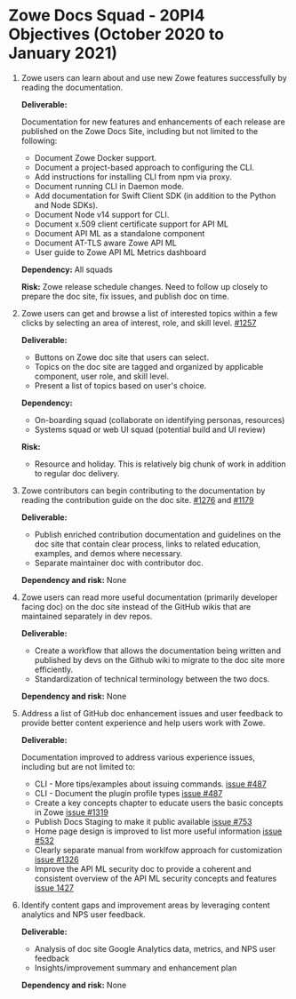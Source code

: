 # Zowe Docs Squad - 20PI4 Objectives (October 2020 to January 2021)

1. Zowe users can learn about and use new Zowe features successfully by reading the documentation. 
   
   **Deliverable:** 
   
   Documentation for new features and enhancements of each release are published on the Zowe Docs Site, including but not limited to the following:
   - Document Zowe Docker support.
   - Document a project-based approach to configuring the CLI.
   - Add instructions for installing CLI from npm via proxy.
   - Document running CLI in Daemon mode. 
   - Add documentation for Swift Client SDK (in addition to the Python and Node SDKs).
   - Document Node v14 support for CLI.
   - Document x.509 client certificate support for API ML
   - Document API ML as a standalone component
   - Document AT-TLS aware Zowe API ML
   - User guide to Zowe API ML Metrics dashboard

   **Dependency:** All squads

   **Risk:** Zowe release schedule changes. Need to follow up closely to prepare the doc site, fix issues, and publish doc on time. 

2. Zowe users can get and browse a list of interested topics within a few clicks by selecting an area of interest, role, and skill level. [#1257](https://github.com/zowe/docs-site/issues/1257)
   
   **Deliverable:** 
   - Buttons on Zowe doc site that users can select. 
   - Topics on the doc site are tagged and organized by applicable component, user role, and skill level. 
   - Present a list of topics based on user's choice.

   **Dependency:** 
   - On-boarding squad (collaborate on identifying personas, resources)
   - Systems squad or web UI squad (potential build and UI review)

   **Risk:**
   - Resource and holiday. This is relatively big chunk of work in addition to regular doc delivery.

3. Zowe contributors can begin contributing to the documentation by reading the contribution guide on the doc site. [#1276](https://github.com/zowe/docs-site/issues/1276) and [#1179](https://github.com/zowe/docs-site/issues/1179)
   
   **Deliverable:** 
   - Publish enriched contribution documentation and guidelines on the doc site that contain clear process, links to related education, examples, and demos where necessary.
   - Separate maintainer doc with contributor doc. 

   **Dependency and risk:** None

4. Zowe users can read more useful documentation (primarily developer facing doc) on the doc site instead of the GitHub wikis that are maintained separately in dev repos. 
   
   **Deliverable:**
   - Create a workflow that allows the documentation being written and published by devs on the Github wiki to migrate to the doc site more efficiently.
   - Standardization of technical terminology between the two docs. 

   **Dependency and risk:** None
   
5. Address a list of GitHub doc enhancement issues and user feedback to provide better content experience and help users work with Zowe. 
   
   **Deliverable:**  

   Documentation improved to address various experience issues, including but are not limited to: 
   - CLI - More tips/examples about issuing commands. [issue #487](https://github.com/zowe/docs-site/issues/487)
   - CLI - Document the plugin profile types [issue #487](https://github.com/zowe/docs-site/issues/487)
   - Create a key concepts chapter to educate users the basic concepts in Zowe [issue #1319](https://github.com/zowe/docs-site/issues/1319)
   - Publish Docs Staging to make it public available [issue #753](https://github.com/zowe/docs-site/issues/753)
   - Home page design is improved to list more useful information [issue #532](https://github.com/zowe/docs-site/issues/532)
   - Clearly separate manual from worklfow approach for customization [issue #1326](https://github.com/zowe/docs-site/issues/1326)
   - Improve the API ML security doc to provide a coherent and consistent overview of the API ML security concepts and features  [issue 1427](https://github.com/zowe/docs-site/issues/1427) 
   
7. Identify content gaps and improvement areas by leveraging content analytics and NPS user feedback.

   **Deliverable:**
   - Analysis of doc site Google Analytics data, metrics, and NPS user feedback
   - Insights/improvement summary and enhancement plan
   
   **Dependency and risk:** None
